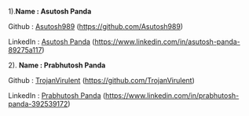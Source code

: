 1).**Name : Asutosh Panda**

Github : [Asutosh989](https://github.com/Asutosh989) (https://github.com/Asutosh989)

LinkedIn : [Asutosh Panda](https://www.linkedin.com/in/asutosh-panda-89275a117) (https://www.linkedin.com/in/asutosh-panda-89275a117)



2). **Name : Prabhutosh Panda**

Github : [TrojanVirulent](https://github.com/TrojanVirulent) (https://github.com/TrojanVirulent)

LinkedIn : [Prabhutosh Panda](https://www.linkedin.com/in/prabhutosh-panda-392539172) (https://www.linkedin.com/in/prabhutosh-panda-392539172)

